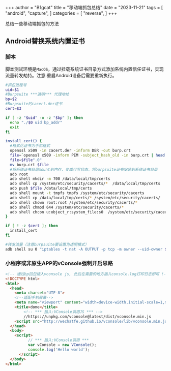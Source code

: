+++
author = "B1gcat"
title = "移动端抓包总结"
date = "2023-11-21"
tags = [
    "android",
    "capture",
]
categories = [
    "reverse",
]
+++

总结一些移动端抓包的方法
<!--more-->

## Android替换系统内置证书

### 脚本

脚本测试环境是`MacOS`，通过挂载系统证书目录方式添加系统内置信任证书，实现流量转发劫持。注意:重启Android设备后需要重新执行。

```bash
#抓包进程号
uid=$1
#Burpsuite ***透明*** 代理地址
bp=$2
#Burpsuite的cacert.der证书
cert=$3

if [ -z "$uid" -o -z "$bp" ]; then
  echo "./$0 uid bp_addr"
  exit
fi

install_cert() {
  #格式化证书为手机格式
  openssl x509 -in cacert.der -inform DER -out burp.crt
  file=`openssl x509 -inform PEM -subject_hash_old -in burp.crt | head -1`
  file=$file".0"
  mv burp.crt $file
  #将系统证书目录mount到内存，变成可写状态，将burpsuite证书安装到系统证书目录
  adb root
  adb shell mkdir -m 700 /data/local/tmp/certs
  adb shell cp /system/etc/security/cacerts/*  /data/local/tmp/certs
  adb push $file /data/local/tmp/certs
  adb shell mount -t tmpfs tmpfs /system/etc/security/cacerts
  adb shell cp /data/local/tmp/certs/* /system/etc/security/cacerts/
  adb shell chown root:root /system/etc/security/cacerts/*
  adb shell chmod 644 /system/etc/security/cacerts/*
  adb shell chcon u:object_r:system_file:s0  /system/etc/security/cacerts/*
}

if [ ! -z $cert ]; then
  install_cert
fi

#转发流量（注意burpsuite要设置为透明模式）
adb shell su 0 "iptables -t nat -A OUTPUT -p tcp -m owner --uid-owner $uid -j DNAT --to-destination $bp"

```


### 小程序或非原生APP的vConsole强制开启思路
```html
<!-- 通过bp回包插入vconsole js, 此后在需要的地方插入console.log打印日志即可 !-->
<!DOCTYPE html>
<html>
  <head>
    <meta charset="UTF-8">
    <!--适配手机屏幕-->
    <meta name="viewport" content="width=device-width,initial-scale=1,minimum-scale=1,maximum-scale=1,user-scalable=no" />
    <title>dome</title>
        <!-- *** 插入:VConsole调用JS *** -->
        //https://unpkg.com/vconsole@latest/dist/vconsole.min.js
    <script src="http://wechatfe.github.io/vconsole/lib/vconsole.min.js?v=3.2.0"></script>
  </head>
  <body>
    <script>
          // *** 插入:VConsole调用 ***
          var vConsole = new VConsole();
          console.log('Hello world');
      </script>
  </body>
</html>
```
